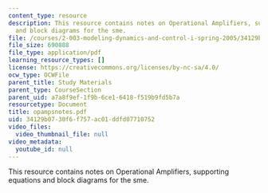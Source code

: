 ```yaml
---
content_type: resource
description: This resource contains notes on Operational Amplifiers, supporting equations
  and block diagrams for the sme.
file: /courses/2-003-modeling-dynamics-and-control-i-spring-2005/34129b0730f6f757ac01ddfd07710752_opampsnotes.pdf
file_size: 690888
file_type: application/pdf
learning_resource_types: []
license: https://creativecommons.org/licenses/by-nc-sa/4.0/
ocw_type: OCWFile
parent_title: Study Materials
parent_type: CourseSection
parent_uid: a7a8f9ef-1f9b-6ce1-6418-f519b9fd5b7a
resourcetype: Document
title: opampsnotes.pdf
uid: 34129b07-30f6-f757-ac01-ddfd07710752
video_files:
  video_thumbnail_file: null
video_metadata:
  youtube_id: null
---
```

This resource contains notes on Operational Amplifiers, supporting equations and block diagrams for the sme.